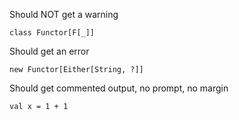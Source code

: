 Should NOT get a warning

```tut
class Functor[F[_]]
```

Should get an error

```tut:nofail
new Functor[Either[String, ?]]
```

Should get commented output, no prompt, no margin

```tut:book
val x = 1 + 1
```
